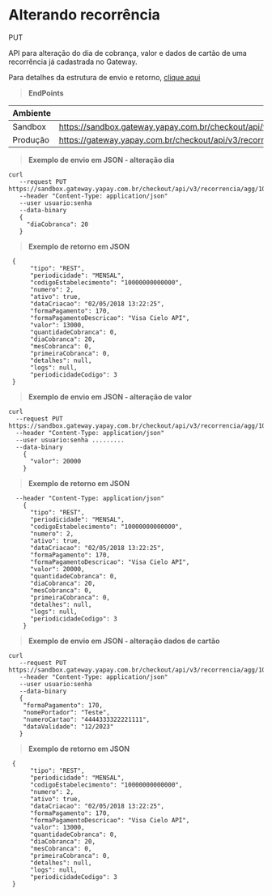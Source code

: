 # Alterando recorrência

<span class="put">PUT</span>

API para alteração do dia de cobrança, valor e dados de cartão de uma recorrência já cadastrada no Gateway.

Para detalhes da estrutura de envio e retorno, [clique aqui](tabela-recorrencia.md?id=alteracão-recorrencia)

> **EndPoints**

Ambiente | Endereço
-------- | ---------
Sandbox  |https://sandbox.gateway.yapay.com.br/checkout/api/v3/recorrencia/agg/«codigoEstabelecimento»/«numeroRecorrencia»/atualizar
Produção |https://gateway.yapay.com.br/checkout/api/v3/recorrencia/agg/«codigoEstabelecimento»/«numeroRecorrencia»/atualizar

> **Exemplo de envio em JSON - alteração dia**

```curl
curl
   --request PUT https://sandbox.gateway.yapay.com.br/checkout/api/v3/recorrencia/agg/10000000000000/2/atualizar
   --header "Content-Type: application/json"
   --user usuario:senha
   --data-binary
   {
     "diaCobranca": 20
   }
```

> **Exemplo de retorno em JSON**

```curl
 {
      "tipo": "REST",
      "periodicidade": "MENSAL",
      "codigoEstabelecimento": "10000000000000",
      "numero": 2,
      "ativo": true,
      "dataCriacao": "02/05/2018 13:22:25",
      "formaPagamento": 170,
      "formaPagamentoDescricao": "Visa Cielo API",
      "valor": 13000,
      "quantidadeCobranca": 0,
      "diaCobranca": 20,
      "mesCobranca": 0,
      "primeiraCobranca": 0,
      "detalhes": null,
      "logs": null,
      "periodicidadeCodigo": 3
 }
```

> **Exemplo de envio em JSON - alteração de valor**

```curl
curl
  --request PUT https://sandbox.gateway.yapay.com.br/checkout/api/v3/recorrencia/agg/10000000000000/2/atualizar
  --header "Content-Type: application/json"
  --user usuario:senha .........
  --data-binary
    {
      "valor": 20000
    }
```

> **Exemplo de retorno em JSON**

```curl
  --header "Content-Type: application/json"
    {
      "tipo": "REST",
      "periodicidade": "MENSAL",
      "codigoEstabelecimento": "10000000000000",
      "numero": 2,
      "ativo": true,
      "dataCriacao": "02/05/2018 13:22:25",
      "formaPagamento": 170,
      "formaPagamentoDescricao": "Visa Cielo API",
      "valor": 20000,
      "quantidadeCobranca": 0,
      "diaCobranca": 20,
      "mesCobranca": 0,
      "primeiraCobranca": 0,
      "detalhes": null,
      "logs": null,
      "periodicidadeCodigo": 3
    }
```

> **Exemplo de envio em JSON - alteração dados de cartão**

```curl
curl
   --request PUT https://sandbox.gateway.yapay.com.br/checkout/api/v3/recorrencia/agg/10000000000000/2/atualizar
   --header "Content-Type: application/json"
   --user usuario:senha
   --data-binary
   {
	"formaPagamento": 170,
	"nomePortador": "Teste",
	"numeroCartao": "4444333322221111",
	"dataValidade": "12/2023"
   }
```

> **Exemplo de retorno em JSON**

```curl
 {
      "tipo": "REST",
      "periodicidade": "MENSAL",
      "codigoEstabelecimento": "10000000000000",
      "numero": 2,
      "ativo": true,
      "dataCriacao": "02/05/2018 13:22:25",
      "formaPagamento": 170,
      "formaPagamentoDescricao": "Visa Cielo API",
      "valor": 13000,
      "quantidadeCobranca": 0,
      "diaCobranca": 20,
      "mesCobranca": 0,
      "primeiraCobranca": 0,
      "detalhes": null,
      "logs": null,
      "periodicidadeCodigo": 3
 }
```
